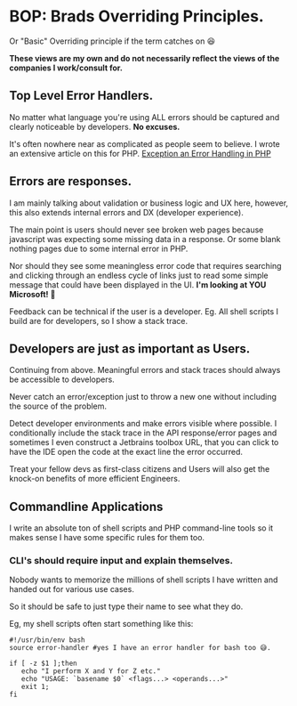 # BOP: Brads Overriding Principles.
Or "Basic" Overriding principle if the term catches on 😆

**These views are my own and do not necessarily reflect the views of the companies I work/consult for.**

## Top Level Error Handlers.
No matter what language you're using ALL errors should be captured
and clearly noticeable by developers. **No excuses.**

It's often nowhere near as complicated as people seem to believe.
I wrote an extensive article on this for PHP.
[Exception an Error Handling in PHP](/articles/2021-04-13-exception-and-error-handling-in-php.md)


## Errors are responses.
I am mainly talking about validation or business logic and UX here, however,
this also extends internal errors and DX (developer experience).

The main point is users should never see broken web pages because javascript was expecting some
missing data in a response. Or some blank nothing pages due to some internal error in PHP.

Nor should they see some meaningless error code that requires searching and clicking through an
endless cycle of links just to read some simple message that could have been displayed in the UI.
**I'm looking at YOU Microsoft! 👀**

Feedback can be technical if the user is a developer.
Eg. All shell scripts I build are for developers, so I show a stack trace.

## Developers are just as important as Users.
Continuing from above. Meaningful errors and stack traces should always be accessible to developers.

Never catch an error/exception just to throw a new one without including the source of the problem.

Detect developer environments and make errors visible where possible.
I conditionally include the stack trace in the API response/error pages
and sometimes I even construct a Jetbrains toolbox URL, that you can click to
have the IDE open the code at the exact line the error occurred.

Treat your fellow devs as first-class citizens and Users will also get the knock-on benefits of more efficient Engineers.

## Commandline Applications
I write an absolute ton of shell scripts and PHP command-line tools so it makes sense I have some specific rules for them too.

### CLI's should require input and explain themselves.
Nobody wants to memorize the millions of shell scripts I have written and handed out for various use cases.

So it should be safe to just type their name to see what they do.

Eg, my shell scripts often start something like this:
```shell
#!/usr/bin/env bash
source error-handler #yes I have an error handler for bash too 😅.

if [ -z $1 ];then
   echo "I perform X and Y for Z etc."
   echo "USAGE: `basename $0` <flags...> <operands...>"
   exit 1;
fi
```



